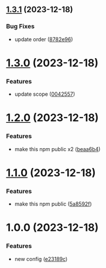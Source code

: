 ## [1.3.1](https://github.com/Bugs5382/project-standard-semantic-release/compare/v1.3.0...v1.3.1) (2023-12-18)


### Bug Fixes

* update order ([8782e96](https://github.com/Bugs5382/project-standard-semantic-release/commit/8782e96a0e898d9e19c1bd95469a9ffe397f67e6))

# [1.3.0](https://github.com/Bugs5382/project-standard-semantic-release/compare/v1.2.0...v1.3.0) (2023-12-18)


### Features

* update scope ([0042557](https://github.com/Bugs5382/project-standard-semantic-release/commit/0042557556727ab6c5ea4ab50485d6778186a918))

# [1.2.0](https://github.com/Bugs5382/project-standard-semantic-release/compare/v1.1.0...v1.2.0) (2023-12-18)


### Features

* make this npm public x2 ([beaa6b4](https://github.com/Bugs5382/project-standard-semantic-release/commit/beaa6b466df03830da914df52bae86c9765eb4fc))

# [1.1.0](https://github.com/Bugs5382/project-standard-semantic-release/compare/v1.0.0...v1.1.0) (2023-12-18)


### Features

* make this npm public ([5a8592f](https://github.com/Bugs5382/project-standard-semantic-release/commit/5a8592f986b7fa184b887e8501538c4de96f0dc7))

# 1.0.0 (2023-12-18)


### Features

* new config ([e23189c](https://github.com/Bugs5382/project-standard-semantic-release/commit/e23189c1018acb162ea829cfd8c8a2dbfd33b58b))
